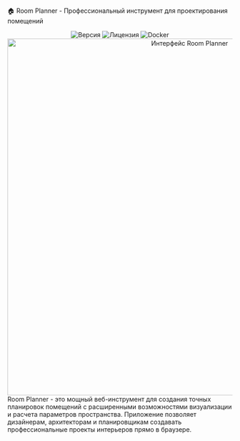 🏠 Room Planner - Профессиональный инструмент для проектирования помещений
<div align="center"> <img src="https://img.shields.io/badge/version-1.0.0-blue" alt="Версия"> <img src="https://img.shields.io/badge/license-MIT-green" alt="Лицензия"> <img src="https://img.shields.io/badge/docker-поддержка-blue" alt="Docker"> <br> <img src="screenshot.png" alt="Интерфейс Room Planner" width="800"> </div>
Room Planner - это мощный веб-инструмент для создания точных планировок помещений с расширенными возможностями визуализации и расчета параметров пространства. Приложение позволяет дизайнерам, архитекторам и планировщикам создавать профессиональные проекты интерьеров прямо в браузере.
